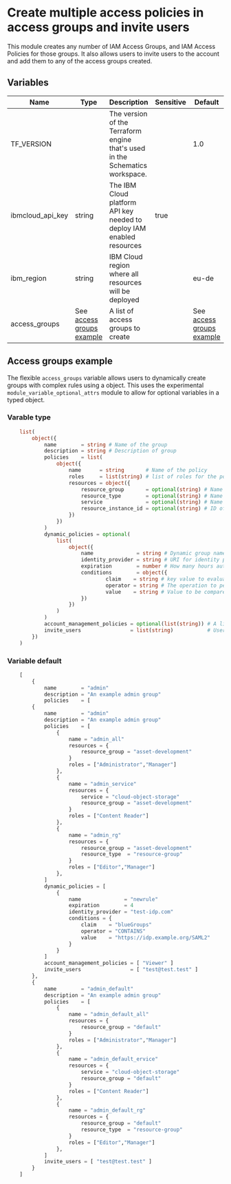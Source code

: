 # Create multiple access policies in access groups and invite users

This module creates any number of IAM Access Groups, and IAM Access Policies for those groups. It also allows users to invite users to the account and add them to any of the access groups created.

## Variables

Name             | Type                                                                                                                                                                                                                                                                                                               | Description                                                                  | Sensitive | Default
---------------- | ------------------------------------------------------------------------------------------------------------------------------------------------------------------------------------------------------------------------------------------------------------------------------------------------------------------ | ---------------------------------------------------------------------------- | --------- | --------------------------------------------------------------------------------------------------------------------------------------------------------------------------------------------------------------------------------------------------------------------------------------------------------------------------------------------------------------------------------------------------------------------------------------------------------------------------------------------------------------------------------------------------------------------------------------------------------------------------------------------------------------------------------------------------------------------------------------------------------------------------------------------------------------------------------------------------------------------------------------------------------------------------------------------------------------------------------------------------------------------------------------------------------------------------------------------------------------------------------------------------------------------------------------------------------------------------------------------------------
TF_VERSION       |                                                                                                                                                                                                                                                                                                                    | The version of the Terraform engine that's used in the Schematics workspace. |           | 1.0
ibmcloud_api_key | string                                                                                                                                                                                                                                                                                                             | The IBM Cloud platform API key needed to deploy IAM enabled resources        | true      | 
ibm_region       | string                                                                                                                                                                                                                                                                                                             | IBM Cloud region where all resources will be deployed                        |           | eu-de
access_groups    | See [access groups example](##access-groups-example) | A list of access groups to create                                            |           | See [access groups example](##access-groups-example)

## Access groups example

The flexible `access_groups` variable allows users to dynamically create groups with complex rules using a object. This uses the experimental `module_variable_optional_attrs` module to allow for optional variables in a typed object.

### Varable type

```terraform
    list(
        object({
            name        = string # Name of the group
            description = string # Description of group
            policies    = list(
                object({
                    name      = string       # Name of the policy
                    roles     = list(string) # list of roles for the policy
                    resources = object({
                        resource_group       = optional(string) # Name of the resource group the policy will apply to
                        resource_type        = optional(string) # Name of the resource type for the policy ex. "resource-group"
                        service              = optional(string) # Name of the service type for the policy ex. "cloud-object-storage"
                        resource_instance_id = optional(string) # ID of a service instance to give permissions
                    })
                })
            )
            dynamic_policies = optional(
                list(
                    object({
                        name              = string # Dynamic group name
                        identity_provider = string # URI for identity provider
                        expiration        = number # How many hours authenticated users can work before refresh
                        conditions        = object({
                                claim    = string # key value to evaluate the condition against.
                                operator = string # The operation to perform on the claim. Supported values are EQUALS, EQUALS_IGNORE_CASE, IN, NOT_EQUALS_IGNORE_CASE, NOT_EQUALS, and CONTAINS.
                                value    = string # Value to be compared agains
                        })
                    })
                )
            )
            account_management_policies = optional(list(string)) # A list of group access management roles to create.
            invite_users                = list(string)           # Users to invite to the access group
        })
    )
```

### Variable default

```terraform
    [
        {
            name        = "admin"
            description = "An example admin group"
            policies    = [
        {
            name        = "admin"
            description = "An example admin group"
            policies    = [
                {
                    name = "admin_all"
                    resources = {
                        resource_group = "asset-development"
                    }
                    roles = ["Administrator","Manager"]
                },
                {
                    name = "admin_service"
                    resources = {
                        service = "cloud-object-storage"
                        resource_group = "asset-development"
                    }
                    roles = ["Content Reader"]
                },
                {
                    name = "admin_rg"
                    resources = {
                        resource_group = "asset-development"
                        resource_type  = "resource-group" 
                    }
                    roles = ["Editor","Manager"]
                },
            ]
            dynamic_policies = [
                {
                    name              = "newrule"
                    expiration        = 4
                    identity_provider = "test-idp.com"
                    conditions = {
                        claim    = "blueGroups"
                        operator = "CONTAINS"
                        value    = "https://idp.example.org/SAML2"
                    }
                }
            ]
            account_management_policies = [ "Viewer" ]
            invite_users                = [ "test@test.test" ]
        },
        {
            name        = "admin_default"
            description = "An example admin group"
            policies    = [
                {
                    name = "admin_default_all"
                    resources = {
                        resource_group = "default"
                    }
                    roles = ["Administrator","Manager"]
                },
                {
                    name = "admin_default_ervice"
                    resources = {
                        service = "cloud-object-storage"
                        resource_group = "default"
                    }
                    roles = ["Content Reader"]
                },
                {
                    name = "admin_default_rg"
                    resources = {
                        resource_group = "default"
                        resource_type  = "resource-group" 
                    }
                    roles = ["Editor","Manager"]
                },
            ]
            invite_users = [ "test@test.test" ]
        }
    ]
```
